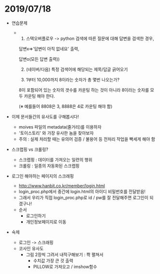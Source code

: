 # 2019/07/18

- 연습문제

  - 1. 스택오버플로우 -> python 검색에 따른 질문에 대해 답변을 검색한 경우,

    답변x=>'답변이 아직 없네요' 출력, 

    답변o(모든 답변 출력))

    

    2. (네이버/다음) 특정 검색어에 해당되는 제목/답글 긁어오기

    

    3. 1부터 10,000까지 8이라는 숫자가 총 몇번 나오는가?

    8이 포함되어 있는 숫자의 갯수를 카운팅 하는 것이 아니라 8이라는 숫자를 모두 카운팅 해야 한다.

    (※ 예를들어 8808은 3, 8888은 4로 카운팅 해야 함)



- 이제 문서들간의 유사도를 구해봅시다!
  - moives 파일의 metadata(줄거리)를 이용하자
  - '토이스토리' 와 가장 유사한 놈을 찾아보자
  - 주의 : 실제 처리할 때는 유의어 검증 / 불용어 등 전처리 작업을 빡세게 해야 함



- 스크랩핑 vs 크롤링?
  - 스크랩핑 : 데이터를 가져오는 일련의 행위
  - 크롤링 : 일종의 자동화된 스크랩핑



- 로그인 해야하는 페이지의 스크래핑
  - http://www.hanbit.co.kr/member/login.html
  - login_proc.php에서 중간에 login.html의 아이디 비밀번호를 전달받음!
  - 그래서 우리가 직접 login_proc.php로 id / pw를 잘 전달해주면 로그인이 되겠구나!
  - 순서
    - 로그인하기
    - 개인정보페이지로 이동



- 숙제
  - 로그인 -> 스크래핑
  - 코사인 유사도
    - 그림 2장씩 그려서 내적구해보기 : 쫙 펼쳐서
      - 수치값 가장 큰 것 출력
      - PILLOW로 가져오고 / imshow함수